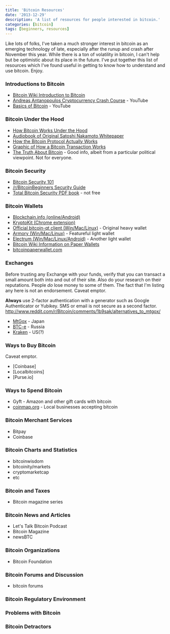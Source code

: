 ```yaml
---
title: 'Bitcoin Resources'
date: '2013-12-29'
description: 'A list of resources for people interested in bitcoin.'
categories: [bitcoin]
tags: [beginners, resources]
---
```


Like lots of folks, I've taken a much stronger interest in bitcoin as an
emerging technology of late, especially after the runup and crash after
November this year.  While there is a ton of volatility in bitcoin, I
can't help but be optimistic about its place in the future.  I've put
together this list of resources which I've found useful in getting to
know how to understand and use bitcoin.  Enjoy.

### Introductions to Bitcoin

- [Bitcoin Wiki Introduction to Bitcoin](https://en.bitcoin.it/wiki/Introduction)
- [Andreas Antanopoulos Cryptocurrency Crash Course](http://www.youtube.com/watch?v=JP9-lAYngi4) - YouTube
- [Basics of Bitcoin](http://www.youtube.com/watch?v=QyVeHC4X2eA) -
YouTube

### Bitcoin Under the Hood

- [How Bitcoin Works Under the Hood](http://www.imponderablethings.com/2013/07/how-bitcoin-works-under-hood.html)
- [Audiobook of Original Satoshi Nakamoto Whitepaper](http://www.youtube.com/watch?v=1yYrYCE4i1c)
- [How the Bitcoin Protocol Actually Works](http://www.michaelnielsen.org/ddi/how-the-bitcoin-protocol-actually-works/)
- [Graphic of How a Bitcoin Transaction Works](http://i.imgur.com/Qy57QxM.jpg)
- [The Truth About Bitcoin](https://www.youtube.com/watch?v=w4HGVJjqDVk) - Good info, albeit from a particular political viewpoint.  Not for everyone.

### Bitcoin Security

- [Bitcoin Security 101](http://bitcoinsecurity101.com/)
- [/r/BitcoinBeginners Security Guide](http://www.reddit.com/r/Bitcoin/comments/1pxy4w/basic_bitcoin_security_guide/)
- [Total Bitcoin Security PDF book](http://www.totalbitcoinsecurity.com/) - not
free

### Bitcoin Wallets

- [Blockchain.info (online/Android)](https://blockchain.info/)
- [KryptoKit (Chrome extension)](https://chrome.google.com/webstore/detail/kryptokit/lhhipingoaiddcoalochnbjlkifbpmoj?hl=en)
- [Official bitcoin-qt client (Win/Mac/Linux)](http://bitcoin.org/en/download) - Original heavy wallet
- [Armory (Win/Mac/Linux)](https://bitcoinarmory.com/) - Featureful light wallet
- [Electrum (Win/Mac/Linux/Android)](https://electrum.org/) - Another light wallet
- [Bitcoin Wiki Information on Paper Wallets](https://en.bitcoin.it/wiki/Paper_wallet)
- [bitcoinpaperwallet.com](https://bitcoinpaperwallet.com/)

### Exchanges

Before trusting any Exchange with your funds, verify that you can
transact a small amount both into and out of their site.  Also do your
research on their reputations.  People _do_ lose money to some of them.
The fact that I'm listing any here is not an endorsement.  Caveat
emptor.

**Always** use 2-factor authentication with a generator such as
Google Authenticator or Yubikey.  SMS or email is not secure as a second
factor.
http://www.reddit.com/r/Bitcoin/comments/1b9sak/alternatives_to_mtgox/
- [MtGox](https://www.mtgox.com/) - Japan
- [BTC-e](https://btc-e.com/) - Russia
- [Kraken](https://www.kraken.com/) - US(?)

### Ways to Buy Bitcoin

Caveat emptor.

- [Coinbase]
- [Localbitcoins]
- [Purse.io]

### Ways to Spend Bitcoin

- Gyft - Amazon and other gift cards with bitcoin
- [coinmap.org](http://coinmap.org/) - Local businesses accepting
bitcoin

### Bitcoin Merchant Services

- Bitpay
- Coinbase

### Bitcoin Charts and Statistics

- bitcoinwisdom
- bitcoinity/markets
- cryptomarketcap
- etc

### Bitcoin and Taxes

- Bitcoin magazine series

### Bitcoin News and Articles

- Let's Talk Bitcoin Podcast
- Bitcoin Magazine
- newsBTC

### Bitcoin Organizations

- Bitcoin Foundation

### Bitcoin Forums and Discussion

- bitcoin forums

### Bitcoin Regulatory Environment

### Problems with Bitcoin

### Bitcoin Detractors

